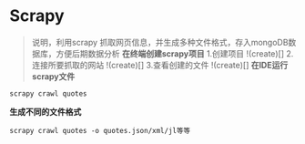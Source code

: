 # Scrapy
> 说明，利用scrapy 抓取网页信息，并生成多种文件格式，存入mongoDB数据库，方便后期数据分析
**在终端创建scrapy项目**
1.创建项目
!(create)[]
2.连接所要抓取的网站
!(create)[]
3.查看创建的文件
!(create)[]
**在IDE运行scrapy文件**
```
scrapy crawl quotes
```
**生成不同的文件格式**
```
scrapy crawl quotes -o quotes.json/xml/jl等等
```
